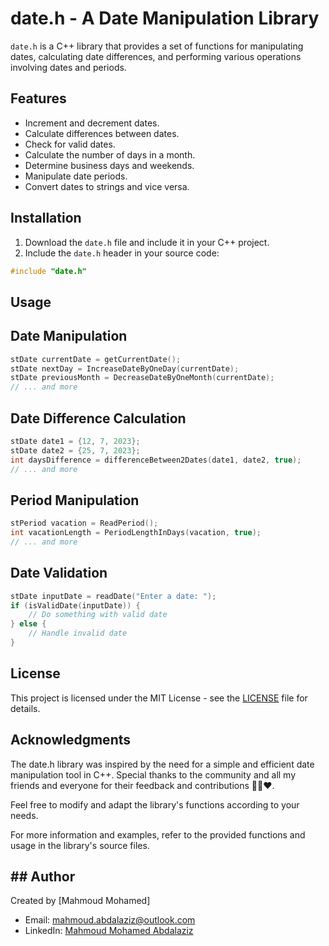 # date.h - A Date Manipulation Library

`date.h` is a C++ library that provides a set of functions for manipulating dates, calculating date differences, and performing various operations involving dates and periods.

## Features

- Increment and decrement dates.
- Calculate differences between dates.
- Check for valid dates.
- Calculate the number of days in a month.
- Determine business days and weekends.
- Manipulate date periods.
- Convert dates to strings and vice versa.

## Installation

1. Download the `date.h` file and include it in your C++ project.
2. Include the `date.h` header in your source code:

```cpp
#include "date.h"

```

## Usage

## Date Manipulation

```cpp
stDate currentDate = getCurrentDate();
stDate nextDay = IncreaseDateByOneDay(currentDate);
stDate previousMonth = DecreaseDateByOneMonth(currentDate);
// ... and more 
```

## Date Difference Calculation

```cpp
stDate date1 = {12, 7, 2023};
stDate date2 = {25, 7, 2023};
int daysDifference = differenceBetween2Dates(date1, date2, true);
// ... and more 
```

## Period Manipulation

```cpp
stPeriod vacation = ReadPeriod();
int vacationLength = PeriodLengthInDays(vacation, true);
// ... and more 
```

## Date Validation

```cpp
stDate inputDate = readDate("Enter a date: ");
if (isValidDate(inputDate)) {
    // Do something with valid date
} else {
    // Handle invalid date
}
```

## License

This project is licensed under the MIT License - see the [LICENSE](LICENSE) file for details.

## Acknowledgments
The date.h library was inspired by the need for a simple and efficient date manipulation tool in C++. Special thanks to the community and 
all my friends and everyone for their feedback and contributions 🙏🙏❤️.



Feel free to modify and adapt the library's functions according to your needs.

For more information and examples, refer to the provided functions and usage in the library's source files.

## ## Author
Created by [Mahmoud Mohamed]
- Email: mahmoud.abdalaziz@outlook.com
- LinkedIn: [Mahmoud Mohamed Abdalaziz](https://www.linkedin.com/in/mahmoud-mohamed-abd/)